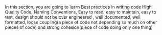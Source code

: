 In this section, you are going to learn Best practices in writing code High Quality Code, Naming Conventions, Easy to read, easy to maintain, easy to test, design should not be over engineered , well documented, well formatted, loose coupling(a piece of code not depending so much on other pieces of code) and strong cohesion(piece of code doing only one thing)